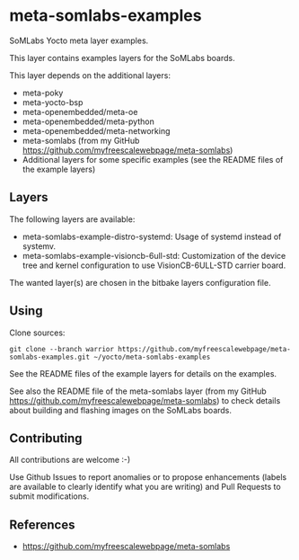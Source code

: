 meta-somlabs-examples
==

SoMLabs Yocto meta layer examples.

This layer contains examples layers for the SoMLabs boards.

This layer depends on the additional layers:
* meta-poky
* meta-yocto-bsp
* meta-openembedded/meta-oe
* meta-openembedded/meta-python
* meta-openembedded/meta-networking
* meta-somlabs (from my GitHub https://github.com/myfreescalewebpage/meta-somlabs)
* Additional layers for some specific examples (see the README files of the example layers)


Layers
--

The following layers are available:
* meta-somlabs-example-distro-systemd: Usage of systemd instead of systemv.
* meta-somlabs-example-visioncb-6ull-std: Customization of the device tree and kernel configuration to use VisionCB-6ULL-STD carrier board.

The wanted layer(s) are chosen in the bitbake layers configuration file.


Using
--

Clone sources:

	git clone --branch warrior https://github.com/myfreescalewebpage/meta-somlabs-examples.git ~/yocto/meta-somlabs-examples

See the README files of the example layers for details on the examples.

See also the README file of the meta-somlabs layer (from my GitHub https://github.com/myfreescalewebpage/meta-somlabs) to check details about building and flashing images on the SoMLabs boards.


Contributing
--

All contributions are welcome :-)

Use Github Issues to report anomalies or to propose enhancements (labels are available to clearly identify what you are writing) and Pull Requests to submit modifications.


References
--

* https://github.com/myfreescalewebpage/meta-somlabs
